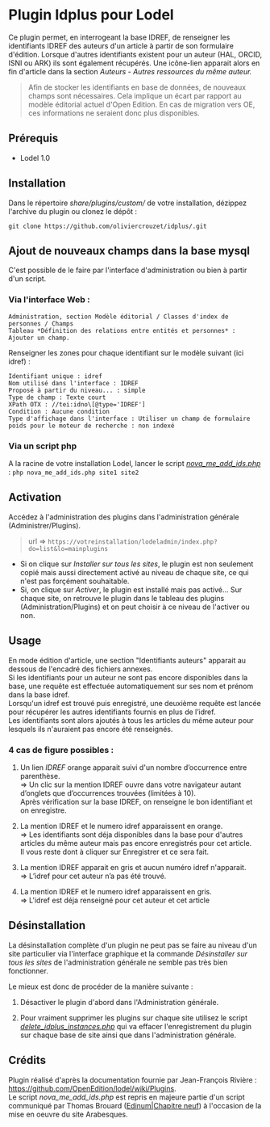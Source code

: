 # Plugin Idplus pour Lodel

Ce plugin permet, en interrogeant la base IDREF, de renseigner les identifiants IDREF des auteurs d'un article à partir de son formulaire d'édition.
Lorsque d'autres identifiants existent pour un auteur (HAL, ORCID, ISNI ou ARK) ils sont également récupérés.
Une icône-lien apparait alors en fin d'article dans la section *Auteurs - Autres ressources du même auteur.*

> Afin de stocker les identifiants en base de données, de nouveaux champs sont nécessaires.
> Cela implique un écart par rapport au modèle éditorial actuel d'Open Edition.
> En cas de migration vers OE, ces informations ne seraient donc plus disponibles.

## Prérequis
- Lodel 1.0

## Installation
Dans le répertoire *share/plugins/custom/* de votre installation, dézippez l'archive du plugin ou clonez le dépôt :
```
git clone https://github.com/oliviercrouzet/idplus/.git
```

## Ajout de nouveaux champs dans la base mysql

C'est possible de le faire par l'interface d'administration ou bien à partir d'un script.

### Via l'interface Web :
```
Administration, section Modèle éditorial / Classes d'index de personnes / Champs
Tableau *Définition des relations entre entités et personnes* : Ajouter un champ.
```
Renseigner les zones pour chaque identifiant sur le modèle suivant (ici idref) :
```
Identifiant unique : idref
Nom utilisé dans l'interface : IDREF
Proposé à partir du niveau... : simple
Type de champ : Texte court
XPath OTX : //tei:idno\[@type='IDREF']
Condition : Aucune condition
Type d'affichage dans l'interface : Utiliser un champ de formulaire
poids pour le moteur de recherche : non indexé
```

### Via un script php

A la racine de votre installation Lodel, lancer le script [*nova\_me\_add\_ids.php*](https://github.com/oliviercrouzet/idplus/blob/master/tools/nova_me_add_ids.php) :
`php nova_me_add_ids.php site1 site2`

## Activation
Accédez à l'administration des plugins dans l'administration générale (Administrer/Plugins).
> url =>  `https://votreinstallation/lodeladmin/index.php?do=list&lo=mainplugins`

  * Si on clique sur *Installer sur tous les sites*, le plugin est non seulement copié mais aussi directement activé au niveau de chaque site, ce qui n'est pas forçément souhaitable.
  * Si, on clique sur *Activer*, le plugin est installé mais pas activé... Sur chaque site, on retrouve le plugin dans le tableau des plugins (Administration/Plugins) et on peut choisir à ce niveau de l'activer ou non.

## Usage

En mode édition d'article, une section "Identifiants auteurs" apparait au dessous de l'encadré des fichiers annexes.  
Si les identifiants pour un auteur ne sont pas encore disponibles dans la base, une requête est effectuée automatiquement sur ses nom et prénom dans la base idref.  
Lorsqu'un idref est trouvé puis enregistré, une deuxième requête est lancée pour récupérer les autres identifiants fournis en plus de l’idref.  
Les identifiants sont alors ajoutés à tous les articles du même auteur pour lesquels ils n'auraient pas encore été renseignés.

### 4 cas de figure possibles :

1. Un lien *IDREF* orange apparait suivi d'un nombre d’occurrence entre parenthèse.  
   => Un clic sur la mention IDREF ouvre dans votre navigateur autant d’onglets que d’occurrences trouvées (limitées à 10).  
   Après vérification sur la base IDREF, on renseigne le bon identifiant et on enregistre.

2. La mention IDREF et le numero idref apparaissent en orange.    
   => Les identifiants sont déja disponibles dans la base pour d'autres articles du même auteur mais pas encore enregistrés pour cet article.  
   Il vous reste dont à cliquer sur Enregistrer et ce sera fait.

3. La mention IDREF apparait en gris et aucun numéro idref n'apparait.  
   => L’idref pour cet auteur n’a pas été trouvé.

4. La mention IDREF et le numero idref apparaissent en gris.  
   => L'idref est déja renseigné pour cet auteur et cet article

## Désinstallation

La désinstallation complète d'un plugin ne peut pas se faire au niveau d'un site particulier via l'interface graphique et la commande *Désinstaller sur tous les sites* de l'administration générale ne semble pas très bien fonctionner.

Le mieux est donc de procéder de la manière suivante :

1. Désactiver le plugin d'abord dans l'Administration générale.

2. Pour vraiment supprimer les plugins sur chaque site utilisez le script [*delete\_idplus\_instances.php*](https://github.com/oliviercrouzet/idplus/blob/master/tools/delete_idplus_instances.php) qui va effacer l'enregistrement du plugin sur chaque base de site ainsi que dans l'administration générale.

## Crédits
Plugin réalisé d'après la documentation fournie par Jean-François Rivière :
https://github.com/OpenEdition/lodel/wiki/Plugins.    
Le script *nova\_me\_add\_ids.php* est repris en majeure partie d'un script communiqué par Thomas Brouard ([Edinum|Chapitre neuf](https://www.edinum.org)) à l'occasion de la mise en oeuvre du site Arabesques.
